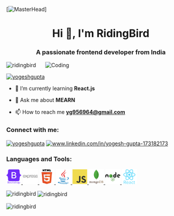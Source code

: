 [![MasterHead](https://camo.githubusercontent.com/b0a4d30f8d5be5c42d7bc2c6a3bad82dc5ad1a537ab60d7463d3b9e05541d986/68747470733a2f2f7777772e7072616d756b686469676974616c2e636f6d2f77702d636f6e74656e742f75706c6f6164732f323031382f30372f4e65772d504e432d416e696d617465642d42616e6e6572732e676966)]


<h1 align="center">Hi 👋, I'm RidingBird</h1>
<h3 align="center">A passionate frontend developer from India</h3>
<img align="right" alt="Coding" width="400" src="https://camo.githubusercontent.com/796fd38531f6a220a33151f1f26201dc4b86e6c19f4a107f9b007bd73b85df04/68747470733a2f2f6d65646961302e67697068792e636f6d2f6d656469612f76312e59326c6b505463354d4749334e6a45785a6e7071613235314f4446345a5735755a7a4e77614735745957356d626a42795a336435626d4e364f5773784f47557a6148493362695a6c634431324d563970626e526c636d35686246396e61575a66596e6c666157516d593351395a772f7167515567674143335066763638377150432f67697068792e676966">


<p align="left"> <img src="https://komarev.com/ghpvc/?username=ridingbird&label=Profile%20views&color=0e75b6&style=flat" alt="ridingbird" /> </p>

<p align="left"> <a href="https://twitter.com/yogeshgupta" target="blank"><img src="https://img.shields.io/twitter/follow/yogeshgupta?logo=twitter&style=for-the-badge" alt="yogeshgupta" /></a> </p>

- 🌱 I’m currently learning **React.js**

- 💬 Ask me about **MEARN**

- 📫 How to reach me **yg956964@gmail.com**

<h3 align="left">Connect with me:</h3>
<p align="left">
<a href="https://twitter.com/yogeshgupta" target="blank"><img align="center" src="https://raw.githubusercontent.com/rahuldkjain/github-profile-readme-generator/master/src/images/icons/Social/twitter.svg" alt="yogeshgupta" height="30" width="40" /></a>
<a href="https://linkedin.com/in/www.linkedin.com/in/yogesh-gupta-173182173" target="blank"><img align="center" src="https://raw.githubusercontent.com/rahuldkjain/github-profile-readme-generator/master/src/images/icons/Social/linked-in-alt.svg" alt="www.linkedin.com/in/yogesh-gupta-173182173" height="30" width="40" /></a>
</p>

<h3 align="left">Languages and Tools:</h3>
<p align="left"> <a href="https://getbootstrap.com" target="_blank" rel="noreferrer"> <img src="https://raw.githubusercontent.com/devicons/devicon/master/icons/bootstrap/bootstrap-plain-wordmark.svg" alt="bootstrap" width="40" height="40"/> </a> <a href="https://expressjs.com" target="_blank" rel="noreferrer"> <img src="https://raw.githubusercontent.com/devicons/devicon/master/icons/express/express-original-wordmark.svg" alt="express" width="40" height="40"/> </a> <a href="https://www.w3.org/html/" target="_blank" rel="noreferrer"> <img src="https://raw.githubusercontent.com/devicons/devicon/master/icons/html5/html5-original-wordmark.svg" alt="html5" width="40" height="40"/> </a> <a href="https://www.java.com" target="_blank" rel="noreferrer"> <img src="https://raw.githubusercontent.com/devicons/devicon/master/icons/java/java-original.svg" alt="java" width="40" height="40"/> </a> <a href="https://developer.mozilla.org/en-US/docs/Web/JavaScript" target="_blank" rel="noreferrer"> <img src="https://raw.githubusercontent.com/devicons/devicon/master/icons/javascript/javascript-original.svg" alt="javascript" width="40" height="40"/> </a> <a href="https://www.mongodb.com/" target="_blank" rel="noreferrer"> <img src="https://raw.githubusercontent.com/devicons/devicon/master/icons/mongodb/mongodb-original-wordmark.svg" alt="mongodb" width="40" height="40"/> </a> <a href="https://nodejs.org" target="_blank" rel="noreferrer"> <img src="https://raw.githubusercontent.com/devicons/devicon/master/icons/nodejs/nodejs-original-wordmark.svg" alt="nodejs" width="40" height="40"/> </a> <a href="https://reactjs.org/" target="_blank" rel="noreferrer"> <img src="https://raw.githubusercontent.com/devicons/devicon/master/icons/react/react-original-wordmark.svg" alt="react" width="40" height="40"/> </a> </p>

<p><img align="left" src="https://github-readme-stats.vercel.app/api/top-langs?username=ridingbird&show_icons=true&locale=en&layout=compact" alt="ridingbird" /></p>

<p>&nbsp;<img align="center" src="https://github-readme-stats.vercel.app/api?username=ridingbird&show_icons=true&locale=en" alt="ridingbird" /></p>

<p><img align="center" src="https://github-readme-streak-stats.herokuapp.com/?user=ridingbird&" alt="ridingbird" /></p>

